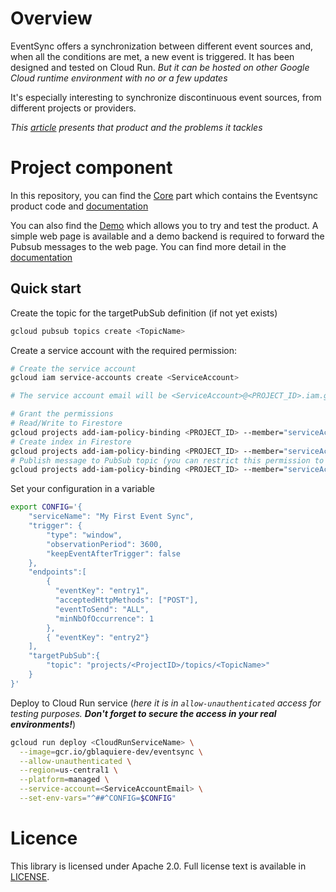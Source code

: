 # Overview

EventSync offers a synchronization between different event sources and, when all the conditions are met, a new event is
triggered. It has been designed and tested on Cloud Run. _But it can be hosted on other Google Cloud runtime environment 
with no or a few updates_

It's especially interesting to synchronize discontinuous event sources, from different projects or providers.

*This [article](https://medium.com/google-cloud/eventsync-the-event-driven-management-missing-piece-baeb4fcb9315) 
presents that product and the problems it tackles*

# Project component

In this repository, you can find the [Core](https://github.com/guillaumeblaquiere/eventsync/tree/main/core) part which 
contains the Eventsync product code and [documentation](https://github.com/guillaumeblaquiere/eventsync/tree/main/core/core.md)

You can also find the [Demo](https://github.com/guillaumeblaquiere/eventsync/tree/main/demo) which allows you to try 
and test the product. A simple web page is available and a demo backend is required to forward the Pubsub messages to 
the web page. You can find more detail in the [documentation](https://github.com/guillaumeblaquiere/eventsync/tree/main/demo/demo.md)


## Quick start

Create the topic for the targetPubSub definition (if not yet exists)

```bash
gcloud pubsub topics create <TopicName>
```

Create a service account with the required permission:

```bash
# Create the service account
gcloud iam service-accounts create <ServiceAccount>

# The service account email will be <ServiceAccount>@<PROJECT_ID>.iam.gserviceaccount.com

# Grant the permissions
# Read/Write to Firestore
gcloud projects add-iam-policy-binding <PROJECT_ID> --member="serviceAccount:<ServiceAccountEmail>" --role="roles/datastore.user" --condition=None
# Create index in Firestore
gcloud projects add-iam-policy-binding <PROJECT_ID> --member="serviceAccount:<ServiceAccountEmail>" --role="roles/datastore.indexAdmin" --condition=None
# Publish message to PubSub topic (you can restrict this permission to the topic only if you want)
gcloud projects add-iam-policy-binding <PROJECT_ID> --member="serviceAccount:<ServiceAccountEmail>" --role="roles/pubsub.publisher" --condition=None
```

Set your configuration in a variable
```bash
export CONFIG='{
    "serviceName": "My First Event Sync",
    "trigger": {
        "type": "window",
        "observationPeriod": 3600,
        "keepEventAfterTrigger": false
    },
    "endpoints":[
        { 
          "eventKey": "entry1",
          "acceptedHttpMethods": ["POST"],
          "eventToSend": "ALL",
          "minNbOfOccurrence": 1
        },
        { "eventKey": "entry2"}
    ],
    "targetPubSub":{
        "topic": "projects/<ProjectID>/topics/<TopicName>"
    }
}'
```

Deploy to Cloud Run service (*here it is in `allow-unauthenticated` access for testing purposes. **Don't forget to secure the 
access in your real environments!***)
```bash
gcloud run deploy <CloudRunServiceName> \
  --image=gcr.io/gblaquiere-dev/eventsync \
  --allow-unauthenticated \
  --region=us-central1 \
  --platform=managed \
  --service-account=<ServiceAccountEmail> \
  --set-env-vars="^##^CONFIG=$CONFIG" 
```

# Licence

This library is licensed under Apache 2.0. Full license text is available in
[LICENSE](https://github.com/guillaumeblaquiere/eventsync/tree/main/LICENSE).